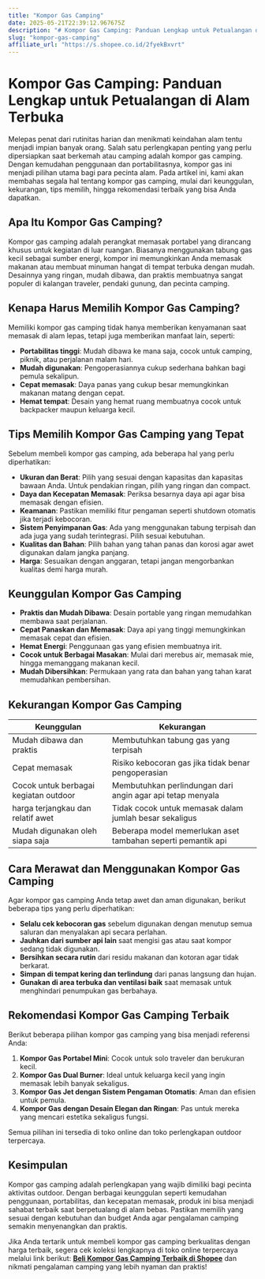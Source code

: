 ```yaml
---
title: "Kompor Gas Camping"
date: 2025-05-21T22:39:12.967675Z
description: "# Kompor Gas Camping: Panduan Lengkap untuk Petualangan di Alam Terbuka..."
slug: "kompor-gas-camping"
affiliate_url: "https://s.shopee.co.id/2fyekBxvrt"
---
```

# Kompor Gas Camping: Panduan Lengkap untuk Petualangan di Alam Terbuka

Melepas penat dari rutinitas harian dan menikmati keindahan alam tentu menjadi impian banyak orang. Salah satu perlengkapan penting yang perlu dipersiapkan saat berkemah atau camping adalah kompor gas camping. Dengan kemudahan penggunaan dan portabilitasnya, kompor gas ini menjadi pilihan utama bagi para pecinta alam. Pada artikel ini, kami akan membahas segala hal tentang kompor gas camping, mulai dari keunggulan, kekurangan, tips memilih, hingga rekomendasi terbaik yang bisa Anda dapatkan.

## Apa Itu Kompor Gas Camping?

Kompor gas camping adalah perangkat memasak portabel yang dirancang khusus untuk kegiatan di luar ruangan. Biasanya menggunakan tabung gas kecil sebagai sumber energi, kompor ini memungkinkan Anda memasak makanan atau membuat minuman hangat di tempat terbuka dengan mudah. Desainnya yang ringan, mudah dibawa, dan praktis membuatnya sangat populer di kalangan traveler, pendaki gunung, dan pecinta camping.

## Kenapa Harus Memilih Kompor Gas Camping?

Memiliki kompor gas camping tidak hanya memberikan kenyamanan saat memasak di alam lepas, tetapi juga memberikan manfaat lain, seperti:

- **Portabilitas tinggi**: Mudah dibawa ke mana saja, cocok untuk camping, piknik, atau perjalanan malam hari.
- **Mudah digunakan**: Pengoperasiannya cukup sederhana bahkan bagi pemula sekalipun.
- **Cepat memasak**: Daya panas yang cukup besar memungkinkan makanan matang dengan cepat.
- **Hemat tempat**: Desain yang hemat ruang membuatnya cocok untuk backpacker maupun keluarga kecil.

## Tips Memilih Kompor Gas Camping yang Tepat

Sebelum membeli kompor gas camping, ada beberapa hal yang perlu diperhatikan:

- **Ukuran dan Berat**: Pilih yang sesuai dengan kapasitas dan kapasitas bawaan Anda. Untuk pendakian ringan, pilih yang ringan dan compact.
- **Daya dan Kecepatan Memasak**: Periksa besarnya daya api agar bisa memasak dengan efisien.
- **Keamanan**: Pastikan memiliki fitur pengaman seperti shutdown otomatis jika terjadi kebocoran.
- **Sistem Penyimpanan Gas**: Ada yang menggunakan tabung terpisah dan ada juga yang sudah terintegrasi. Pilih sesuai kebutuhan.
- **Kualitas dan Bahan**: Pilih bahan yang tahan panas dan korosi agar awet digunakan dalam jangka panjang.
- **Harga**: Sesuaikan dengan anggaran, tetapi jangan mengorbankan kualitas demi harga murah.

## Keunggulan Kompor Gas Camping

- **Praktis dan Mudah Dibawa**: Desain portable yang ringan memudahkan membawa saat perjalanan.
- **Cepat Panaskan dan Memasak**: Daya api yang tinggi memungkinkan memasak cepat dan efisien.
- **Hemat Energi**: Penggunaan gas yang efisien membuatnya irit.
- **Cocok untuk Berbagai Masakan**: Mulai dari merebus air, memasak mie, hingga memanggang makanan kecil.
- **Mudah Dibersihkan**: Permukaan yang rata dan bahan yang tahan karat memudahkan pembersihan.

## Kekurangan Kompor Gas Camping

| Keunggulan | Kekurangan |
|--------------|--------------|
| Mudah dibawa dan praktis | Membutuhkan tabung gas yang terpisah |
| Cepat memasak | Risiko kebocoran gas jika tidak benar pengoperasian |
| Cocok untuk berbagai kegiatan outdoor | Membutuhkan perlindungan dari angin agar api tetap menyala |
| harga terjangkau dan relatif awet | Tidak cocok untuk memasak dalam jumlah besar sekaligus |
| Mudah digunakan oleh siapa saja | Beberapa model memerlukan aset tambahan seperti pemantik api |

## Cara Merawat dan Menggunakan Kompor Gas Camping

Agar kompor gas camping Anda tetap awet dan aman digunakan, berikut beberapa tips yang perlu diperhatikan:

- **Selalu cek kebocoran gas** sebelum digunakan dengan menutup semua saluran dan menyalakan api secara perlahan.
- **Jauhkan dari sumber api lain** saat mengisi gas atau saat kompor sedang tidak digunakan.
- **Bersihkan secara rutin** dari residu makanan dan kotoran agar tidak berkarat.
- **Simpan di tempat kering dan terlindung** dari panas langsung dan hujan.
- **Gunakan di area terbuka dan ventilasi baik** saat memasak untuk menghindari penumpukan gas berbahaya.

## Rekomendasi Kompor Gas Camping Terbaik

Berikut beberapa pilihan kompor gas camping yang bisa menjadi referensi Anda:

1. **Kompor Gas Portabel Mini**: Cocok untuk solo traveler dan berukuran kecil.
2. **Kompor Gas Dual Burner**: Ideal untuk keluarga kecil yang ingin memasak lebih banyak sekaligus.
3. **Kompor Gas Jet dengan Sistem Pengaman Otomatis**: Aman dan efisien untuk pemula.
4. **Kompor Gas dengan Desain Elegan dan Ringan**: Pas untuk mereka yang mencari estetika sekaligus fungsi.

Semua pilihan ini tersedia di toko online dan toko perlengkapan outdoor terpercaya.

## Kesimpulan

Kompor gas camping adalah perlengkapan yang wajib dimiliki bagi pecinta aktivitas outdoor. Dengan berbagai keunggulan seperti kemudahan penggunaan, portabilitas, dan kecepatan memasak, produk ini bisa menjadi sahabat terbaik saat berpetualang di alam bebas. Pastikan memilih yang sesuai dengan kebutuhan dan budget Anda agar pengalaman camping semakin menyenangkan dan praktis.

Jika Anda tertarik untuk membeli kompor gas camping berkualitas dengan harga terbaik, segera cek koleksi lengkapnya di toko online terpercaya melalui link berikut: **[Beli Kompor Gas Camping Terbaik di Shopee](https://s.shopee.co.id/2fyekBxvrt)** dan nikmati pengalaman camping yang lebih nyaman dan praktis!